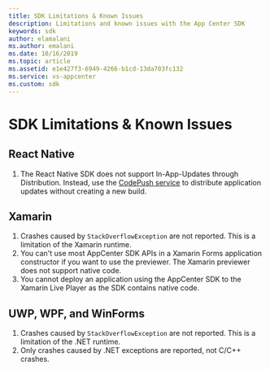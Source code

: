 ```yaml
---
title: SDK Limitations & Known Issues
description: Limitations and known issues with the App Center SDK
keywords: sdk
author: elamalani
ms.author: emalani
ms.date: 10/16/2019
ms.topic: article
ms.assetid: e1e427f3-6949-4266-b1cd-13da703fc132
ms.service: vs-appcenter
ms.custom: sdk
---
```


# SDK Limitations & Known Issues

## React Native

1. The React Native SDK does not support In-App-Updates through Distribution. Instead, use the [CodePush service](https://microsoft.github.io/code-push/) to distribute application updates without creating a new build.

## Xamarin

1. Crashes caused by `StackOverflowException` are not reported. This is a limitation of the Xamarin runtime.
2. You can't use most AppCenter SDK APIs in a Xamarin Forms application constructor if you want to use the previewer. The Xamarin previewer does not support native code.
3. You cannot deploy an application using the AppCenter SDK to the Xamarin Live Player as the SDK contains native code.

## UWP, WPF, and WinForms

1. Crashes caused by `StackOverflowException` are not reported. This is a limitation of the .NET runtime.
2. Only crashes caused by .NET exceptions are reported, not C/C++ crashes.
